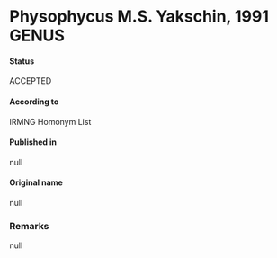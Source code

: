# Physophycus M.S. Yakschin, 1991 GENUS

#### Status
ACCEPTED

#### According to
IRMNG Homonym List

#### Published in
null

#### Original name
null

### Remarks
null